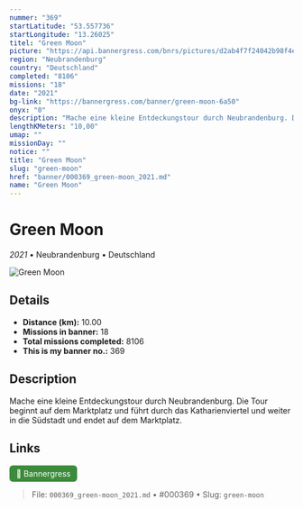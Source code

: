 ```yaml
---
nummer: "369"
startLatitude: "53.557736"
startLongitude: "13.26025"
titel: "Green Moon"
picture: "https://api.bannergress.com/bnrs/pictures/d2ab4f7f24042b98f4ecc8afb2a546cc"
region: "Neubrandenburg"
country: "Deutschland"
completed: "8106"
missions: "18"
date: "2021"
bg-link: "https://bannergress.com/banner/green-moon-6a50"
onyx: "0"
description: "Mache eine kleine Entdeckungstour durch Neubrandenburg. Die Tour beginnt auf dem Marktplatz und führt durch das Katharienviertel und weiter in die Südstadt und endet auf dem Marktplatz."
lengthKMeters: "10,00"
umap: ""
missionDay: ""
notice: ""
title: "Green Moon"
slug: "green-moon"
href: "banner/000369_green-moon_2021.md"
name: "Green Moon"
---
```

# Green Moon

*2021* • Neubrandenburg • Deutschland

![Green Moon](https://api.bannergress.com/bnrs/pictures/d2ab4f7f24042b98f4ecc8afb2a546cc)



## Details
- **Distance (km):** 10.00
- **Missions in banner:** 18
- **Total missions completed:** 8106
- **This is my banner no.:** 369



## Description
Mache eine kleine Entdeckungstour durch Neubrandenburg. Die Tour beginnt auf dem Marktplatz und führt durch das Katharienviertel und weiter in die Südstadt und endet auf dem Marktplatz.



## Links
<a href="https://bannergress.com/banner/green-moon-6a50" target="_blank" style="display:inline-block;margin-right:8px;padding:6px 12px;background:#3c8b3c;color:#fff;text-decoration:none;border-radius:6px;">🔗 Bannergress</a>



> File: `000369_green-moon_2021.md`
> • #000369
> • Slug: `green-moon`
